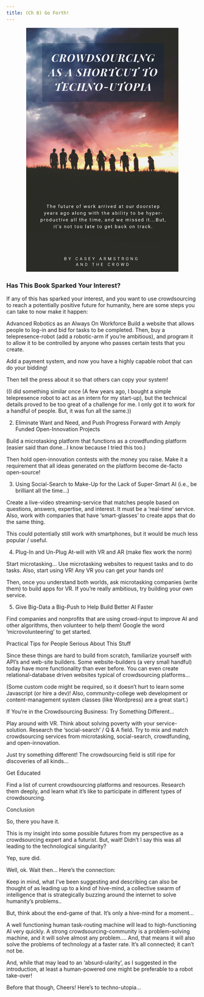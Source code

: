 ```yaml
---
title: (Ch 8) Go Forth!
---
```

<div style="text-align:center"><img src ="https://raw.githubusercontent.com/CrowdsourcingKC/crowdsourcingshortcut/master/images/ch8/cover2.png" alt="" width="400" /></div>

### Has This Book Sparked Your Interest?
If any of this has sparked your interest, and you want to use crowdsourcing to reach a potentially positive future for humanity, here are some steps you can take to now make it happen:

Advanced Robotics as an Always On Workforce
Build a website that allows people to log-in and bid for tasks to be completed. Then, buy a telepresence-robot (add a robotic-arm if you’re ambitious), and program it to allow it to be controlled by anyone who passes certain tests that you create.

Add a payment system, and now
you have a highly capable robot that can do your bidding!

Then tell the press about it so that others can copy your system!

((I did something similar once (A few years ago, I bought a simple telepresence robot to act as an intern for my start-up), but the technical details proved to be too great of a challenge for me. I only got it to work for a handful of people. But, it was fun all the same.))

2. Eliminate Want and Need, and Push Progress Forward with Amply Funded Open-Innovation Projects

Build a microtasking platform that functions as a crowdfunding platform (easier said than done…I know because I tried this too.)

Then hold open-innovation contests with the money you raise. Make it a requirement that all ideas generated on the platform become de-facto
open-source!

3. Using Social-Search to Make-Up for the Lack of Super-Smart AI (i.e., be brilliant all the time…)

Create a live-video streaming-service that matches people based on questions, answers, expertise, and interest. It must be a ‘real-time’ service. Also, work with companies that have ‘smart-glasses’ to create apps that do the same thing.

This could potentially still work with smartphones, but it would be much less popular / useful.

4. Plug-In and Un-Plug At-will with VR and AR (make flex work the norm)

Start microtasking… Use microtasking websites to request tasks and to do tasks. Also, start using VR! Any VR you can get your hands on!

Then, once you understand both worlds, ask microtasking companies (write them) to build apps for VR. If you’re really ambitious, try building your own service.

5. Give Big-Data a Big-Push to Help Build Better AI Faster

Find companies and nonprofits that are using crowd-input to improve AI and other algorithms, then volunteer to help them! Google the word ‘microvolunteering’ to get started.

Practical Tips for People Serious About This Stuff

Since these things are hard to build from scratch, familiarize yourself with API’s and web-site builders. Some website-builders (a very small handful) today have more functionality than ever before. You can even create relational-database driven websites typical of crowdsourcing platforms…

(Some custom code might be required, so it doesn’t hurt to learn some Javascript (or hire a dev)! Also, community-college web development or content-management system classes (like Wordpress) are a great start.)

If You’re in the Crowdsourcing Business: Try Something Different…

Play around with VR. Think about solving poverty with your service-solution. Research the ‘social-search’ / Q & A field. Try to mix and match crowdsourcing services from microtasking, social-search, crowdfunding, and open-innovation.

Just try something different! The crowdsourcing field is still ripe for discoveries of all kinds…

Get Educated

Find a list of current crowdsourcing platforms and resources. Research them deeply, and learn what it’s like to participate in different types of crowdsourcing.

Conclusion

So, there you have it.

This is my insight into some possible futures from my perspective as a crowdsourcing expert and a futurist. But, wait! Didn’t I say this was all leading to the technological singularity?

Yep, sure did.

Well, ok. Wait then… Here’s the connection:

Keep in mind, what I’ve been suggesting and describing can also be thought of as leading up to a kind of hive-mind, a collective swarm of intelligence that is strategically buzzing around the internet to solve humanity’s problems..

But, think about the end-game of that. It’s only a hive-mind for a moment…

A well functioning human task-routing machine will lead to high-functioning AI very quickly. A strong crowdsourcing-community is a problem-solving machine, and it will solve almost any problem…. And, that means it will also solve the problems of technology at a faster rate. It’s all connected; it can’t not be.

And, while that may lead to an ‘absurd-ularity’, as I suggested in the introduction, at least a human-powered one might be preferable to a robot take-over!

Before that though, Cheers! Here’s to techno-utopia…
